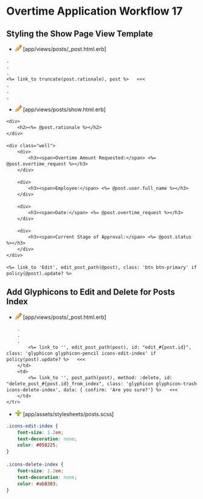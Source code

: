 # Overtime Application Workflow 17

## Styling the Show Page View Template

- ![edit](edit.png) [app/views/posts/_post.html.erb]
```erb
.
.
.
<%= link_to truncate(post.rationale), post %>   <<<
.
.
.
```

- ![edit](edit.png) [app/views/posts/show.html.erb]
```erb
<div>
	<h2><%= @post.rationale %></h2>
</div>

<div class="well">
	<div>
		<h3><span>Overtime Amount Requested:</span> <%= @post.overtime_request %></h3>
	</div>

	<div>
		<h3><span>Employee:</span> <%= @post.user.full_name %></h3>
	</div>

	<div>
		<h3><span>Date:</span> <%= @post.overtime_request %></h3>
	</div>

	<div>
		<h3><span>Current Stage of Approval:</span> <%= @post.status %></h3>
	</div>	
</div>

<%= link_to 'Edit', edit_post_path(@post), class: 'btn btn-primary' if policy(@post).update? %>
```

## Add Glyphicons to Edit and Delete for Posts Index

- ![edit](edit.png) [app/views/posts/_post.html.erb]
```erb
	.
	.
	.
		<%= link_to '', edit_post_path(post), id: "edit_#{post.id}", class: 'glyphicon glyphicon-pencil icons-edit-index' if policy(post).update? %>   <<<
	</td>
	<td>
		<%= link_to '', post_path(post), method: :delete, id: "delete_post_#{post.id}_from_index", class: 'glyphicon glyphicon-trash icons-delete-index', data: { confirm: 'Are you sure?'} %>   <<<
	</td>
</tr>
```

- ![add](plus.png) [app/assets/stylesheets/posts.scss]
```scss
.icons-edit-index {
	font-size: 1.2em;
	text-decoration: none;
	color: #058225;
}

.icons-delete-index {
	font-size: 1.2em;
	text-decoration: none;
	color: #ab0303;
}
```